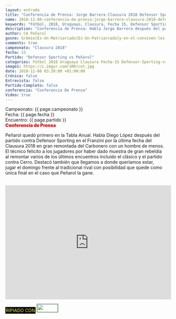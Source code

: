 ```yaml
---
layout: entrada
title: "Conferencia de Prensa: Jorge Barrera Clausura 2018 Defensor Sporting 1-2 Peñarol"
name: 2018-11-08-conferencia-de-prensa-jorge-barrera-clausura-2018-defensor-sporting-vs-penarol.markdown
keywords: "Fútbol, 2018, Uruguayo, Clausura, Fecha 15, Defensor Sporting vs Peñarol, Conferencia de Prensa, Jorge Barrera"
description: "Conferencia de Prensa: Habla Jorge Barrera después del partido Defensor Sporting vs Peñarol por la decimoquinta fecha del Clausura 2018 en el Franzini. Peñarol quedo primero en la Tabla Anual"
author: CA Peñarol
gosne: Grêmio[Es-Un-Matriarcado|Es-Un-Patriarcado]y-en-el-conviven-los-dos-colectivos
comments: true
campeonato: "Clausura 2018"
fecha: 15
Partido: "Defensor Sporting vs Peñarol"
categories: Fútbol 2018 Uruguayo Clausura Fecha-15 Defensor-Sporting-vs-Peñarol Conferencia-de-Prensa
image1: https://i.imgur.com/iRKrcot.jpg
date: 2018-11-08 03:20:00 +01:00:00
Crónica: false
Entrevista: false
Partido-Completo: false
conferencia: "Conferencia De Prensa"
Video: true
---
```


Campeonato: <span>{{ page.campeonato }}</span><br>
Fecha: <span>{{ page.fecha }}</span><br>
Encuentro: <span>{{ page.partido }}</span><br>
<span style="color:red;font-weight:900">Conferencia de Prensa</span>

Peñarol quedó primero en la Tabla Anual. Habla Diego López después del partido contra Defensor Sporting en el Franzini por la última fecha del Clausura 2018 en gran remontada del Carbonero con un hombre de menos. El técnico felicito a los jugadores por haber dado muestra de gran rebeldía al remontar varios de los últimos encuentros incluído el clásico y el partido contra Cerro. Destacó también que llegamos a donde queríamos estar, jugar el domingo frente al tradicional rival con posibilidad que quede como única final en el caso que Peñarol la gane.

<br>

<iframe width="521" height="360" src="https://www.youtube.com/embed/zSnqts74HIc" frameborder="0" allow="accelerometer; autoplay; encrypted-media; gyroscope; picture-in-picture" allowfullscreen></iframe>

<br>

<span style="color:yellow;background:black;padding:2px;">RIPIADO CON</span> <a href="http://ffmpeg.org"><img src="{{ site.url }}/images/ffmpeg.png" width="65px" height="25px" style="border:1px solid green;"></a>
